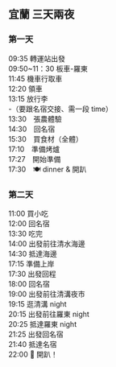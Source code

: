 
<html lang="zh-Hant-TW">
<head>
<meta charset="UTF-8">
<title>宜蘭 三天兩夜</title>
</head>
<body>
<h2>宜蘭 三天兩夜</h2>
<h3>第一天</h3>
<p>09:35 轉運站出發<br>
09:50~11：30 板車-羅東<br>
11:45 機車行取車<br>
12:20 領車<br>
13:15 放行李<br>
-（要跟名宿交接、需一段 time）<br>
13:30　張農體驗<br>
14:30　回名宿<br>
15:30　買食材（全體）<br>
17:10　準備烤爐<br>
17:27　開始準備<br>
17:30　🍽 dinner & 開趴<br></p>
<h3>第二天</h3>
<p>11:00 買小吃<br>
12:00 回名宿<br>
13:30 吃完<br>
14:00 出發前往清水海邊<br>
14:30 抵達海邊<br>
17:15 準備上岸<br>
17:30 出發回程<br>
18:00 回名宿<br>
19:00 出發前往清溝夜市<br>
19:15 逛清溝 night<br>
20:15 出發前往羅東 night<br>
20:25 抵達羅東 night<br>
21:25 出發回名宿<br>
21:40 抵達名宿<br>
22:00 🎉 開趴！<br></p>
</body>
</html>
